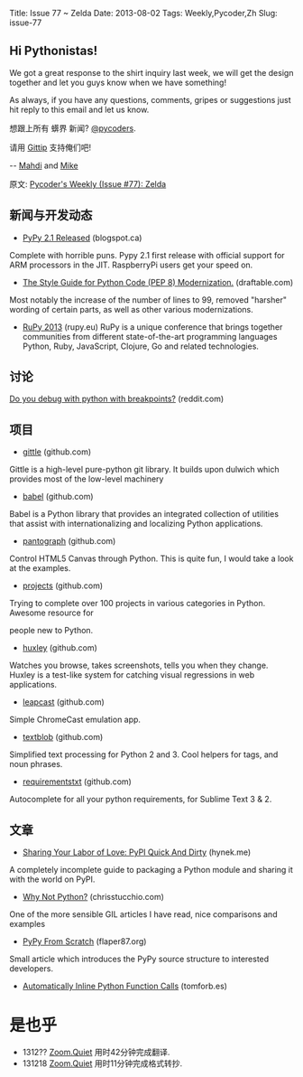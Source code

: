 Title: Issue 77 ~ Zelda 
Date: 2013-08-02 
Tags: Weekly,Pycoder,Zh 
Slug: issue-77 
## Hi Pythonistas!


We got a great response to the shirt inquiry last week, we will get the design together and let you guys know when we have something!

 

As always, if you have any questions, comments, gripes or suggestions just hit reply to this email and let us know.

想跟上所有 蠎界 新闻?
 [@pycoders](http://twitter.com/pycoders).

请用
[Gittip](https://www.gittip.com/PycodersWeekly)
支持俺们吧!

--
[Mahdi](https://twitter.com/#!/myusuf3) and [Mike](https://twitter.com/#!/mgrouchy)



原文: [Pycoder's Weekly (Issue #77): Zelda](http://eepurl.com/DdEm5)

## 新闻与开发动态

- [PyPy 2.1 Released](http://morepypy.blogspot.ca/2013/08/pypy-21-considered-armful.html) (blogspot.ca)

Complete with horrible puns. Pypy 2.1 first release with official support for ARM processors in the JIT. RaspberryPi users get your speed on.

- [The Style Guide for Python Code (PEP 8) Modernization.](https://www.draftable.com/compare/9spTfcM) (draftable.com)

Most notably the increase of the number of lines to 99, removed "harsher" wording of certain parts, as well as other various modernizations.

- [RuPy 2013](http://13.rupy.eu/) (rupy.eu)
RuPy is a unique conference that brings together communities from different state-of-the-art programming languages Python, Ruby, JavaScript, Clojure, Go and related technologies.


## 讨论

[Do you debug with python with breakpoints?](http://www.reddit.com/r/Python/comments/1jeurc/do_you_debug_python_with_breakpoints/) (reddit.com)



## 项目
- [gittle](https://github.com/FriendCode/gittle) (github.com)

Gittle is a high-level pure-python git library. It builds upon dulwich which provides most of the low-level machinery

 
- [babel](https://github.com/mitsuhiko/babel) (github.com)

Babel is a Python library that provides an integrated collection of utilities that assist with internationalizing and localizing Python applications.

 

- [pantograph](https://github.com/adicu/pantograph) (github.com)

Control HTML5 Canvas through Python. This is quite fun, I would take a look at  the examples.

 

- [projects](https://github.com/thekarangoel/Projects) (github.com)

Trying to complete over 100 projects in various categories in Python. Awesome resource for

people new to Python.

 

- [huxley](https://github.com/facebook/huxley) (github.com)

Watches you browse, takes screenshots, tells you when they change. Huxley is a test-like system for catching visual regressions in web applications.

 

- [leapcast](https://github.com/dz0ny/leapcast) (github.com)

Simple ChromeCast emulation app.

 

- [textblob](https://github.com/sloria/TextBlob) (github.com)

Simplified text processing for Python 2 and 3. Cool helpers for tags, and noun phrases.

 

- [requirementstxt](https://github.com/wuub/requirementstxt) (github.com)

Autocomplete for all your python requirements, for Sublime Text 3 & 2. 

## 文章
- [Sharing Your Labor of Love: PyPI Quick And Dirty](http://hynek.me/articles/sharing-your-labor-of-love-pypi-quick-and-dirty/) (hynek.me)

A completely incomplete guide to packaging a Python module and sharing it with the world on PyPI.

 
- [Why Not Python?](http://www.chrisstucchio.com/blog/2013/why_not_python.html) (chrisstucchio.com)

One of the more sensible GIL articles I have read, nice comparisons and examples

 

- [PyPy From Scratch](http://blog.flaper87.org/post/51f971e70f06d32de86edfa9/) (flaper87.org)

Small article which introduces the PyPy source structure to interested developers.


- [Automatically Inline Python Function Calls](http://tomforb.es/automatically-inline-python-function-calls) (tomforb.es)

 

# 是也乎

- 1312?? [Zoom.Quiet](http://zoomquiet.org/) 用时42分钟完成翻译.
- 131218 [Zoom.Quiet](http://zoomquiet.org/) 用时11分钟完成格式转抄.

